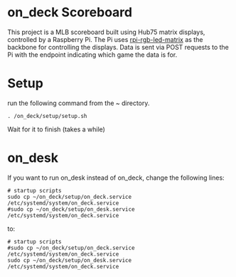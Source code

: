 # on_deck Scoreboard
This project is a MLB scoreboard built using Hub75 matrix displays, controlled by a Raspberry Pi. The Pi uses [rpi-rgb-led-matrix](https://github.com/hzeller/rpi-rgb-led-matrix) as the backbone for controlling the displays. Data is sent via POST requests to the Pi with the endpoint indicating which game the data is for.

# Setup
run the following command from the ~ directory.
```
. /on_deck/setup/setup.sh
```
Wait for it to finish (takes a while)

# on_desk
If you want to run on_desk instead of on_deck, change the following lines:
```
# startup scripts
sudo cp ~/on_deck/setup/on_deck.service /etc/systemd/system/on_deck.service
#sudo cp ~/on_deck/setup/on_desk.service /etc/systemd/system/on_deck.service
```
to:
```
# startup scripts
#sudo cp ~/on_deck/setup/on_deck.service /etc/systemd/system/on_deck.service
sudo cp ~/on_deck/setup/on_desk.service /etc/systemd/system/on_deck.service
```